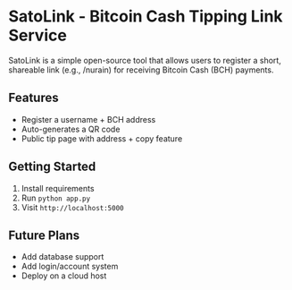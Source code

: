 # SatoLink - Bitcoin Cash Tipping Link Service

SatoLink is a simple open-source tool that allows users to register a short, shareable link (e.g., /nurain) for receiving Bitcoin Cash (BCH) payments.

## Features
- Register a username + BCH address
- Auto-generates a QR code
- Public tip page with address + copy feature

## Getting Started
1. Install requirements
2. Run `python app.py`
3. Visit `http://localhost:5000`

## Future Plans
- Add database support
- Add login/account system
- Deploy on a cloud host
